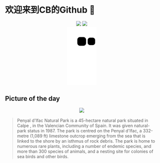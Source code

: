 
# 欢迎来到CB的Github 👋

<div align="center">
  <img height="137px" src="https://github-readme-stats.vercel.app/api?username=SuperCB&show_icons=true&theme=radical" />
  <img height="137px" src="https://github-readme-stats.vercel.app/api/top-langs/?username=SuperCB&hide_title=true&hide_border=true&layout=compact&langs_count=6&text_color=000&icon_color=fff" />
</div>


<div align="center">
    <img src="./contribution-snake/github-contribution-grid-snake.svg" />
</div>



## Picture of the day
<div align="center">
  <img width=400px src="https://upload.wikimedia.org/wikipedia/commons/thumb/d/df/Pe%C3%B1%C3%B3n_de_Ifach%2C_Calpe%2C_Espa%C3%B1a%2C_2014-07-01%2C_DD_14.JPG/600px-Pe%C3%B1%C3%B3n_de_Ifach%2C_Calpe%2C_Espa%C3%B1a%2C_2014-07-01%2C_DD_14.JPG" />
</div>

>Penyal d'Ifac Natural Park  is a 45-hectare  natural park  situated in  Calpe , in the  Valencian Community  of Spain. It was given natural-park status in 1987. The park is centred on the Penyal d'Ifac, a 332-metre (1,089 ft) limestone outcrop emerging from the sea that is linked to the shore by an isthmus of rock debris. The park is home to numerous rare plants, including a number of endemic species, and more than 300 species of animals, and a nesting site for colonies of sea birds and other birds.


